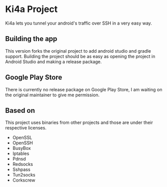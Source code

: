 # Ki4a Project

Ki4a lets you tunnel your android's traffic over SSH in a very easy way.

## Building the app

This version forks the original project to add android studio and gradle support. Building the project should be as easy as opening the project in Android Studio and making a release package.

## Google Play Store

There is currently no release package on Google Play Store, I am waiting on the original maintainer to give me permission.

## Based on

This project uses binaries from other projects and those are under their respective licenses.

 - OpenSSL
 - OpenSSH
 - BusyBox
 - Iptables
 - Pdnsd
 - Redsocks
 - Sshpass
 - Tun2socks
 - Corkscrew

